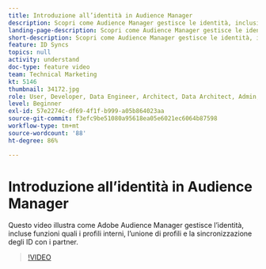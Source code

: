 ```yaml
---
title: Introduzione all’identità in Audience Manager
description: Scopri come Audience Manager gestisce le identità, inclusi i profili interni e l’unione di profili, oltre alla sincronizzazione degli ID con i partner.
landing-page-description: Scopri come Audience Manager gestisce le identità, inclusi i profili interni e l’unione di profili, oltre alla sincronizzazione degli ID con i partner.
short-description: Scopri come Audience Manager gestisce le identità, inclusi i profili interni e l’unione di profili, oltre alla sincronizzazione degli ID con i partner.
feature: ID Syncs
topics: null
activity: understand
doc-type: feature video
team: Technical Marketing
kt: 5146
thumbnail: 34172.jpg
role: User, Developer, Data Engineer, Architect, Data Architect, Admin, Leader
level: Beginner
exl-id: 57e2274c-df69-4f1f-b999-a05b864023aa
source-git-commit: f3efc9be51080a95618ea05e6021ec6064b87598
workflow-type: tm+mt
source-wordcount: '88'
ht-degree: 86%

---
```


# Introduzione all’identità in Audience Manager

Questo video illustra come Adobe Audience Manager gestisce l’identità, incluse funzioni quali i profili interni, l’unione di profili e la sincronizzazione degli ID con i partner.

>[!VIDEO](https://video.tv.adobe.com/v/34172/?quality=12)
